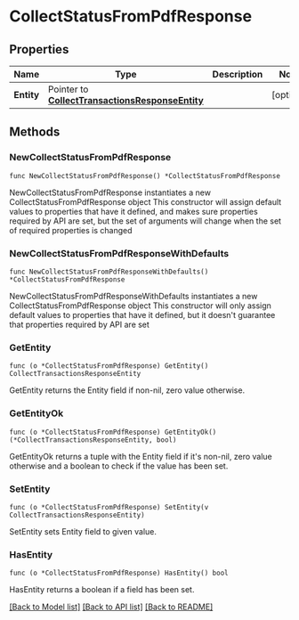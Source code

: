 # CollectStatusFromPdfResponse

## Properties

Name | Type | Description | Notes
------------ | ------------- | ------------- | -------------
**Entity** | Pointer to [**CollectTransactionsResponseEntity**](CollectTransactionsResponseEntity.md) |  | [optional] 

## Methods

### NewCollectStatusFromPdfResponse

`func NewCollectStatusFromPdfResponse() *CollectStatusFromPdfResponse`

NewCollectStatusFromPdfResponse instantiates a new CollectStatusFromPdfResponse object
This constructor will assign default values to properties that have it defined,
and makes sure properties required by API are set, but the set of arguments
will change when the set of required properties is changed

### NewCollectStatusFromPdfResponseWithDefaults

`func NewCollectStatusFromPdfResponseWithDefaults() *CollectStatusFromPdfResponse`

NewCollectStatusFromPdfResponseWithDefaults instantiates a new CollectStatusFromPdfResponse object
This constructor will only assign default values to properties that have it defined,
but it doesn't guarantee that properties required by API are set

### GetEntity

`func (o *CollectStatusFromPdfResponse) GetEntity() CollectTransactionsResponseEntity`

GetEntity returns the Entity field if non-nil, zero value otherwise.

### GetEntityOk

`func (o *CollectStatusFromPdfResponse) GetEntityOk() (*CollectTransactionsResponseEntity, bool)`

GetEntityOk returns a tuple with the Entity field if it's non-nil, zero value otherwise
and a boolean to check if the value has been set.

### SetEntity

`func (o *CollectStatusFromPdfResponse) SetEntity(v CollectTransactionsResponseEntity)`

SetEntity sets Entity field to given value.

### HasEntity

`func (o *CollectStatusFromPdfResponse) HasEntity() bool`

HasEntity returns a boolean if a field has been set.


[[Back to Model list]](../README.md#documentation-for-models) [[Back to API list]](../README.md#documentation-for-api-endpoints) [[Back to README]](../README.md)


